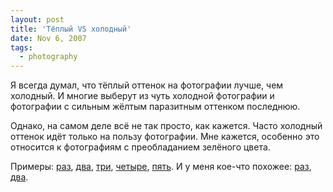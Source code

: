 ```yaml
---
layout: post
title: 'Тёплый VS холодный'
date: Nov 6, 2007
tags:
  - photography
---
```


Я всегда думал, что тёплый оттенок на фотографии лучше, чем холодный. И многие выберут из чуть холодной фотографии и фотографии с сильным жёлтым паразитным оттенком последнюю.

Однако, на самом деле всё не так просто, как кажется. Часто холодный оттенок идёт только на пользу фотографии. Мне кажется, особенно это относится к фотографиям с преобладанием зелёного цвета.

Примеры: [раз](http://www.photographer.ru/nonstop/picture.htm?id=309032), [два](http://www.photographer.ru/nonstop/picture.htm?id=399070), [три](http://www.photographer.ru/nonstop/picture.htm?id=257132), [четыре](http://www.photographer.ru/nonstop/picture.htm?id=496218), [пять](http://www.photographer.ru/nonstop/picture.htm?id=496873). И у меня кое-что похожее: [раз](http://birdwatcher.ru/blog/1757/), [два](http://birdwatcher.ru/blog/1699/).
